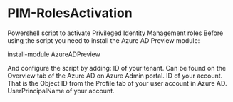 # PIM-RolesActivation
Powershell script to activate Privileged Identity Management roles
Before using the script you need to install the Azure AD Preview module:

install-module AzureADPreview

And configure the script by adding:
ID of your tenant. Can be found on the Overview tab of the Azure AD on Azure Admin portal.
ID of your account. That is the Object ID from the Profile tab of your user account in Azure AD.
UserPrincipalName of your account.
